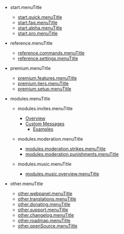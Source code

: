 - start.menuTitle

  - [start.quick.menuTitle](/zh-TW/start.url/start.quick.url.md)
  - [start.faq.menuTitle](/zh-TW/start.url/start.faq.url.md)
  - [start.alpha.menuTitle](/zh-TW/start.url/start.alpha.url.md)
  - [start.pro.menuTitle](/zh-TW/start.url/start.pro.url.md)

- reference.menuTitle

  - [reference.commands.menuTitle](/zh-TW/reference.url/reference.commands.url.md)
  - [reference.settings.menuTitle](/zh-TW/reference.url/reference.settings.url.md)

- premium.menuTitle

  - [premium.features.menuTitle](/zh-TW/premium.url/premium.features.url.md)
  - [premium.tiers.menuTitle](/zh-TW/premium.url/premium.tiers.url.md)
  - [premium.setup.menuTitle](/zh-TW/premium.url/premium.setup.url.md)

- modules.menuTitle

  - modules.invites.menuTitle

    - [Overview](/zh-TW/modules.url/modules.invites.url/commands.md)
    - [Custom Messages](/zh-TW/modules.url/modules.invites.url/custom-messages.md)
      - [Examples](/zh-TW/modules.url/modules.invites.url/examples.md)

  - modules.moderation.menuTitle

    - [modules.moderation.strikes.menuTitle](/zh-TW/modules.url/modules.moderation.url/modules.moderation.strikes.url.md)
    - [modules.moderation.punishments.menuTitle](/zh-TW/modules.url/modules.moderation.url/modules.moderation.punishments.url.md)

  - modules.music.menuTitle

    - [modules.music.overview.menuTitle](/zh-TW/modules.url/modules.music.url/modules.music.overview.url.md)

- other.menuTitle

  - [other.webpanel.menuTitle](/zh-TW/other.url/other.webpanel.url.md)
  - [other.translations.menuTitle](/zh-TW/other.url/other.translations.url.md)
  - [other.donating.menuTitle](/zh-TW/other.url/other.donating.url.md)
  - [other.support.menuTitle](/zh-TW/other.url/other.support.url.md)
  - [other.changelog.menuTitle](/zh-TW/other.url/other.changelog.url.md)
  - [other.roadmap.menuTitle](/zh-TW/other.url/other.roadmap.url.md)
  - [other.openSource.menuTitle](/zh-TW/other.url/other.openSource.url.md)
